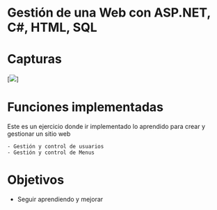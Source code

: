 # Gestión de una Web con ASP.NET, C#, HTML, SQL

# Capturas

[![](https://github.com/Javipell/)]

# Funciones implementadas

Este es un ejercicio donde ir implementado lo aprendido para crear y gestionar un sitio web

    - Gestión y control de usuarios
    - Gestión y control de Menus

# Objetivos

  - Seguir aprendiendo y mejorar